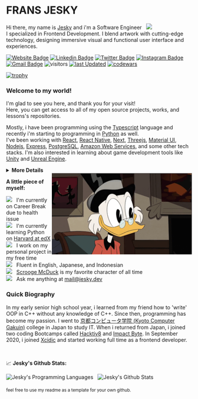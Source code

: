 # FRANS JESKY

Hi there, my name is <a href="https://jesky.dev" target="_blank">Jesky</a> and i'm a Software Engineer &nbsp; <img src="https://media.giphy.com/media/hvRJCLFzcasrR4ia7z/giphy.gif" width="25">
<br/>
I specialized in Frontend Development. I blend artwork with cutting-edge technology, designing immersive visual and functional user interface and experiences.

[![Website Badge](https://img.shields.io/badge/Website-3b5998?style=flat&logo=google-chrome&logoColor=white)](https://jesky.dev)
[![Linkedin Badge](https://img.shields.io/badge/-LinkedIn-0e76a8?style=flat&logo=Linkedin&logoColor=white)](https://linkedin.com/in/fransjesky)
[![Twitter Badge](https://img.shields.io/badge/-Twitter-00acee?style=flat&logo=Twitter&logoColor=white)](https://twitter.com/fransjesky)
[![Instagram Badge](https://img.shields.io/badge/-Instagram-e4405f?style=flat&logo=Instagram&logoColor=white)](https://instagram.com/fransjesky)
[![Gmail Badge](https://img.shields.io/badge/-fransjesky-c14438?style=flat&logo=Gmail&logoColor=white&link=mailto:jesky.yeremi@gmail.com)](mailto:jesky.yeremi@gmail.com)
![visitors](https://img.shields.io/endpoint?url=https%3A%2F%2Fhits.dwyl.com%2Ffransjesky%2Ffransjesky.json&style=flat&label=visitors&color=orange)
[![last Updated](https://img.shields.io/github/last-commit/fransjesky/fransjesky/main?label=last%20updated&style=flat)](https://github.com/fransjesky/fransjesky/commits)
[![codewars](https://www.codewars.com/users/Frans%20Jesky/badges/micro)](https://www.codewars.com/users/Frans%20Jesky)

[![trophy](https://github-profile-trophy.vercel.app/?username=fransjesky&theme=onedark&no-frame=true&row=1)](https://github.com/ryo-ma/github-profile-trophy)

### Welcome to my world!

I'm glad to see you here, and thank you for your visit!
<br/>
Here, you can get access to all of my open source projects, works, and lessons's repositories.

Mostly, i have been programming using the [Typescript](https://www.typescriptlang.org/) language and recently i'm starting to programming in [Python](https://www.python.org/) as well.
<br/>
I've been working with [React](https://reactjs.org/), [React Native](https://reactnative.dev/), [Next](https://nextjs.org/), [Threejs](https://threejs.org/), [Material UI](https://mui.com/), [Nodejs](https://nodejs.org/en/), [Express](https://expressjs.com/), [PostgreSQL](https://www.postgresql.org/), [Amazon Web Services](https://aws.amazon.com/), and some other tech stacks. I'm also interested in learning about game development tools like [Unity](https://unity.com/) and [Unreal Engine](https://www.unrealengine.com/en-US).

<details>
<summary>
  <strong>More Details</strong>
</summary>

<br/>

**Tech Stack**

![HTML](https://img.shields.io/badge/-HTML-black?style=flat&logo=html5)
![CSS](https://img.shields.io/badge/-CSS-black?style=flat&logo=css3)
![JavaScript](https://img.shields.io/badge/-Javascript-black?style=flat&logo=javascript)
![Typescript](https://img.shields.io/badge/-Typesscript-black?style=flat&logo=typescript)
![Next](https://img.shields.io/badge/-Next-black?style=flat&logo=nextdotjs)
![React](https://img.shields.io/badge/-React-black?style=flat&logo=react)
![ReactNative](https://img.shields.io/badge/-React%20Native-black?style=flat&logo=react)
![Redux](https://img.shields.io/badge/-Redux-black?style=flat&logo=redux)
![Bootstrap](https://img.shields.io/badge/-Bootstrap-black?style=flat&logo=bootstrap)
![MUI](https://img.shields.io/badge/-Material%20UI-black?style=flat&logo=mui)
![Tailwind](https://img.shields.io/badge/-Tailwind%20CSS-black?style=flat&logo=tailwindcss)
![Three](https://img.shields.io/badge/-Three.js-black?style=flat&logo=threedotjs)
![Greensock](https://img.shields.io/badge/-GSAP-black?style=flat&logo=greensock)
![Node](https://img.shields.io/badge/-Node-black?style=flat&logo=nodedotjs)
![Express](https://img.shields.io/badge/-Express-black?style=flat&logo=express)
![PostgreSQL](https://img.shields.io/badge/-PostgreSQL-black?style=flat&logo=postgresql)
![MongoDB](https://img.shields.io/badge/-MongoDB-black?style=flat&logo=mongodb)

**Tools of Trade**

![Chrome](https://img.shields.io/badge/-Chrome-black?style=flat&logo=googlechrome)
![Firefox](https://img.shields.io/badge/-Firefox-black?style=flat&logo=firefox)
![VSCode](https://img.shields.io/badge/-VS%20Code-black?style=flat&logo=visualstudiocode)
![NPM](https://img.shields.io/badge/-NPM-black?style=flat&logo=npm)
![Yarn](https://img.shields.io/badge/-Yarn-black?style=flat&logo=yarn)
![Slack](https://img.shields.io/badge/-Slack-black?style=flat&logo=slack)
![Discord](https://img.shields.io/badge/-Discord-black?style=flat&logo=discord)
![Git](https://img.shields.io/badge/-Git-black?style=flat&logo=git)
![Github](https://img.shields.io/badge/-Github-black?style=flat&logo=github)
![Gitlab](https://img.shields.io/badge/-Gitlab-black?style=flat&logo=gitlab)
![Bitbucket](https://img.shields.io/badge/-Bitbucket-black?style=flat&logo=bitbucket)
![Jira](https://img.shields.io/badge/-Jira-black?style=flat&logo=jira)
![Figma](https://img.shields.io/badge/-Figma-black?style=flat&logo=figma)
![Postman](https://img.shields.io/badge/-Postman-black?style=flat&logo=postman)
![XCode](https://img.shields.io/badge/-XCode-black?style=flat&logo=xcode)
![Trello](https://img.shields.io/badge/-Trello-black?style=flat&logo=trello)
![Blender](https://img.shields.io/badge/-Blender-black?style=flat&logo=blender)
![Adobe](https://img.shields.io/badge/-Adobe-black?style=flat&logo=adobe)
![AWS](https://img.shields.io/badge/-AWS-black?style=flat&logo=amazonaws)
![Vercel](https://img.shields.io/badge/-Vercel-black?style=flat&logo=vercel)
![StackOverflow](https://img.shields.io/badge/-Stack%20Overflow-black?style=flat&logo=stackoverflow)

</details>

<img align="right" alt="GIF" src="./assets/Scrooge McDuck.gif" width="380" height="220" />

**A little piece of myself:**

<img src="https://media3.giphy.com/media/XfJIwjs18gFl2dqdkI/giphy.gif?cid=ecf05e47c1ei5oy0ts13e1g3ia001mae50j1s0ig0skz1try&rid=giphy.gif&ct=s" width="20" />&nbsp;&nbsp; I'm currently on Career Break due to health issue
<br/>
<img src="https://media2.giphy.com/media/sCwqNAHiOZHGuu2ptI/giphy.gif?cid=790b7611f1b3d753647428ee5d76770d869bfa8e29a0acfe&rid=giphy.gif&ct=s" width="20" />&nbsp;&nbsp; I'm currently learning Python on [Harvard at edX](https://learning.edx.org/course/course-v1:HarvardX+CS50P+Python/home)
<br/>
<img src="https://media4.giphy.com/media/55cVTSP1QhCgcrKVVW/giphy.gif?cid=790b7611a33cffb938a64cb87a4e26f8675031e0597f7382&rid=giphy.gif&ct=s" width="20" />&nbsp;&nbsp; I work on my personal project in my free time
<br/>
<img src="https://media0.giphy.com/media/cNROH16WmAR5QAYQCY/giphy.gif?cid=790b76118d083ecca71fc84b8f6df0b39e46edfc667bbafe&rid=giphy.gif&ct=s" width="20" />&nbsp;&nbsp; Fluent in English, Japanese, and Indonesian
<br/>
<img src="https://media0.giphy.com/media/mYibI3sb7TdCg8DEko/giphy.gif?cid=ecf05e47jxf1mpmqptoyd3ja20ohsbv9ne6flgt4zhbkhbkm&rid=giphy.gif&ct=s" width="20" />&nbsp;&nbsp; [Scrooge McDuck](https://en.wikipedia.org/wiki/Scrooge_McDuck) is my favorite character of all time
<br/>
<img src="https://media0.giphy.com/media/r4xuzuHd0LDaqheDUW/giphy.gif?cid=ecf05e4712t82r6zjz56trapo40kzpj20tb0q71h7rtr2497&rid=giphy.gif&ct=s" width="20" />&nbsp;&nbsp; Ask me anything at mail@jesky.dev

### Quick Biography

In my early senior high school year, i learned from my friend how to 'write' OOP in C++ without any knowledge of C++. Since then, programming has become my passion. I went to [京都コンピュータ学院 (Kyoto Computer Gakuin)](https://www.kcg.edu/) college in Japan to study IT. When i returned from Japan, i joined two coding Bootcamps called [Hacktiv8](https://www.hacktiv8.com/) and [Impact Byte](https://impactbyte.com/id/home). In September 2020, i joined [Xcidic](https://xcidic.com/) and started working full time as a frontend developer.

<br/>

📈 **Jesky's Github Stats:**

<div align="left">
<img align="center" src="https://github-readme-stats.vercel.app/api/top-langs/?username=fransjesky&theme=react" height=160px alt="Jesky's Programming Languages"/>
&nbsp;
<img align="center" src="https://github-readme-stats.vercel.app/api?username=fransjesky&show_icons=true&theme=react" height=160px alt="Jesky's Github Stats">
</div>

<br/>
<small>feel free to use my readme as a template for your own github.</small>
